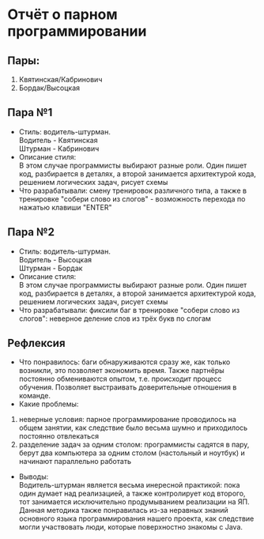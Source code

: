# Отчёт о парном программировании

## Пары: 
1) Квятинская/Кабринович
2) Бордак/Высоцкая

## Пара №1
* Стиль: водитель-штурман. <br> 
Водитель - Квятинская<br> 
Штурман - Кабринович<br> 
* Описание стиля:<br> 
В этом случае программисты выбирают разные роли. Один пишет
код, разбирается в деталях, а второй занимается архитектурой кода, решением логических
задач, рисует схемы <br> 
* Что разрабатывали: смену тренировок различного типа, а также в тренировке "собери слово из слогов" - возможность перехода по нажатью клавиши "ENTER" <br> 
## Пара №2
* Стиль: водитель-штурман. <br> 
Водитель - Высоцкая<br> 
Штурман - Бордак<br> 
* Описание стиля:<br> 
В этом случае программисты выбирают разные роли. Один пишет
код, разбирается в деталях, а второй занимается архитектурой кода, решением логических
задач, рисует схемы <br> 
* Что разрабатывали: фиксили баг в тренировке "собери слово из слогов": неверное деление слов из трёх букв по слогам <br> 
##  Рефлексия
* Что понравилось: баги обнаруживаются сразу же, как только возникли, это позволяет экономить время. Также партнёры постоянно обмениваются опытом, т.е. происходит процесс обучения. Позволяет выстраивать доверительные отношения в команде. <br> 
* Какие проблемы: <br> 
1. неверные условия: парное программирование проводилось на общем занятии, как следствие было весьма шумно и приходилось постоянно отвлекаться <br> 
2. разделение задач за одним столом: программисты садятся в пару, берут два компьютера за одним столом (настольный и ноутбук) и начинают параллельно работать
* Выводы: <br> 
Водитель-штурман является весьма инересной практикой: пока один думает над реализацией, а также контролирует код второго, тот занимается исключительно продумыванием реализации на ЯП. Данная методика также понравилась из-за неравных знаний основного языка программирования нашего проекта, как следствие могли участвовать люди, которые поверхностно знакомы с Java.
